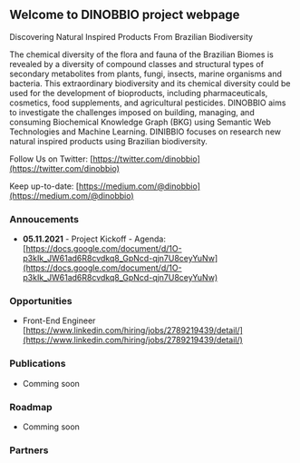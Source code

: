## Welcome to DINOBBIO project webpage

Discovering Natural Inspired Products From Brazilian Biodiversity

The chemical diversity of the flora and fauna of the Brazilian Biomes is revealed by a diversity of compound classes and structural types of secondary metabolites from plants, fungi, insects, marine organisms and bacteria. This extraordinary biodiversity and its chemical diversity could be used for the development of bioproducts, including pharmaceuticals, cosmetics, food supplements, and agricultural pesticides. DINOBBIO aims to investigate the challenges imposed on building, managing, and consuming Biochemical Knowledge Graph (BKG) using Semantic Web Technologies and Machine Learning. DINIBBIO focuses on research new natural inspired products using Brazilian biodiversity.

Follow Us on Twitter: [https://twitter.com/dinobbio](https://twitter.com/dinobbio)

Keep up-to-date: [https://medium.com/@dinobbio](https://medium.com/@dinobbio)

### Annoucements 

- **05.11.2021** - Project Kickoff  - Agenda: [https://docs.google.com/document/d/1O-p3kIk_JW61ad6R8cvdkq8_GpNcd-qjn7U8ceyYuNw](https://docs.google.com/document/d/1O-p3kIk_JW61ad6R8cvdkq8_GpNcd-qjn7U8ceyYuNw)

### Opportunities

- Front-End Engineer [https://www.linkedin.com/hiring/jobs/2789219439/detail/](https://www.linkedin.com/hiring/jobs/2789219439/detail/)

### Publications

- Comming soon

### Roadmap

- Comming soon



### Partners


